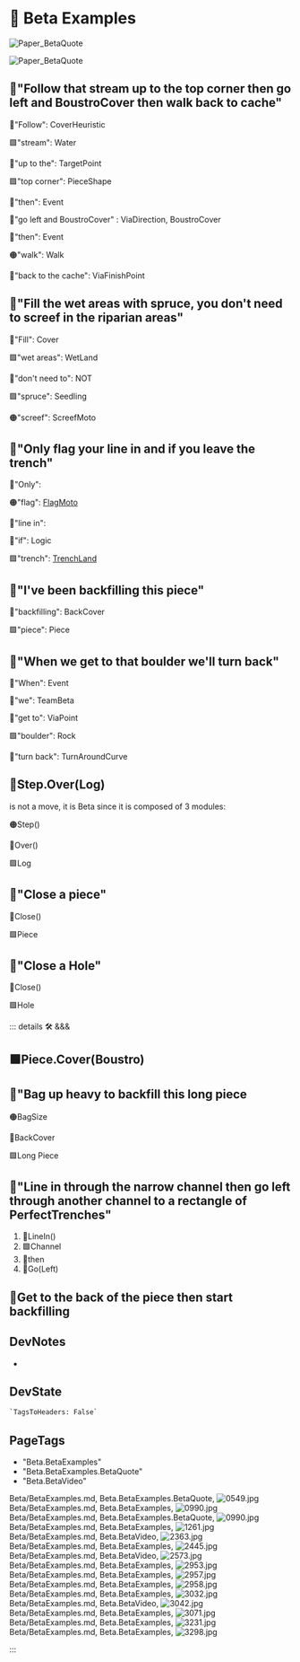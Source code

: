 
# 🔷 <beta>Beta Examples</beta>

![Paper_BetaQuote](/Paper_BetaQuote2.jpg)

![Paper_BetaQuote](/Paper_BetaQuote.jpg)

## 🔷<beta>"<via>Follow that <eko>stream</eko> up to the <eko>top corner</eko> <psike>then</psike> go left and BoustroCover </via> <psike>then</psike> <move>walk </move>back to cache"</beta>

🔻<via>"Follow": CoverHeuristic</via>

🟩<eko>"stream": Water</eko>

🔻<via>"up to the": TargetPoint</via>

🟩<eko>"top corner": PieceShape</eko>

💜<psike>"then": Event</psike>

🔻<via>"go left and BoustroCover" : ViaDirection, BoustroCover</via>

💜<psike>"then": Event</psike>

🟠<move>"walk": Walk</move>

🔻<via>"back to the cache": ViaFinishPoint</via>

## 🔷<beta>"<via>Fill</via> the <eko>wet areas</eko> with <eko>spruce</eko>, you don't need to <move>screef</move> in the <eko>riparian areas</eko>"</beta>

🔻<via>"Fill": Cover</via>

🟩<eko>"wet areas": WetLand</eko>

💜<psike>"don't need to": NOT</psike>

🟩<eko>"spruce": Seedling</eko>

🟠<move>"screef": ScreefMoto</move>

## 🔷<beta>"Only <via>flag</via> your <via>line in</via> and <psike>if</psike> you <via>leave</via> the <eko>trench</eko>"</beta>

🔷<beta>"Only": </beta>

🟠<move>"flag": [FlagMoto](/encyclopedia/Move/ToolMoto/FlagMoto/Overview)</move>

🔻<via>"line in": </via>

💜<psike>"if": Logic</psike>

🟩<eko>"trench": [TrenchLand](/encyclopedia/Eko/Prep/TrenchLand)</eko>

## 🔷<beta>"I've been <via>backfilling</via> this <eko>piece</eko>"</beta>

🔻<via>"backfilling": BackCover</via>

🟩<eko>"piece": Piece</eko>

## 🔷<beta>"<psike>When</psike> we <via>get to</via> that <eko>boulder</eko> we'll <via>turn back</via>"</beta>

💜<psike>"When": Event</psike>

🔷<beta>"we": TeamBeta</beta>

🔻<via>"get to": ViaPoint</via>

🟩<eko>"boulder": Rock</eko>

🔻<via>"turn back": TurnAroundCurve</via>

## 🔷<beta><move>Step</move>.<via>Over</via>(<eko>Log</eko>)</beta>

is not a move, it is Beta since it is composed of 3 modules:

🟠<move>Step()</move>

🔻<via>Over()</via>

🟩<eko>Log</eko>

## 🔷<beta>"<via>Close</via> a <eko>piece</eko>"</beta>

🔻<via>Close()</via>

🟩<eko>Piece</eko>

## 🔷<beta>"<via>Close</via> a <eko>Hole</eko>"</beta>

🔻<via>Close()</via>

🟩<eko>Hole</eko>

::: details 🛠 <dev>&&&</dev>

## 🟩<eko>Piece</eko>.<via>Cover(Boustro)</via>

## 🔷<beta>"<move>Bag up heavy</move> to <via>backfill</via> this <eko>long piece</eko></beta>

🟠<move>BagSize</move>

🔻<via>BackCover</via>

🟩<eko>Long Piece</eko>

## 🔷<beta>"<via>Line in through the</via> <eko>narrow channel </eko><psike>then</psike> <via>go left through</via> <eko>another channel</eko> <via>to </via>a <eko>rectangle of PerfectTrenches</eko>"</beta>

1. 🔻<via>LineIn()</via>
2. 🟩<eko>Channel</eko>
3. 💜<psike>then</psike>
4. 🔻<via>Go(Left)</via>

## 🔷<beta>Get to the back of the piece then start backfilling</beta>

## DevNotes

-

## DevState

```py
`TagsToHeaders: False`
```

<h2>PageTags</h2>

- "Beta.BetaExamples"
- "Beta.BetaExamples.BetaQuote"
- "Beta.BetaVideo"

Beta/BetaExamples.md, <dev>Beta.BetaExamples.BetaQuote</dev>, ![0549.jpg](/PaperPhoto/0549.jpg)
Beta/BetaExamples.md, <dev>Beta.BetaExamples</dev>, ![0990.jpg](/PaperPhoto/0990.jpg)
Beta/BetaExamples.md, <dev>Beta.BetaExamples.BetaQuote</dev>, ![0990.jpg](/PaperPhoto/0990.jpg)
Beta/BetaExamples.md, <dev>Beta.BetaExamples</dev>, ![1261.jpg](/PaperPhoto/1261.jpg)
Beta/BetaExamples.md, <dev>Beta.BetaVideo</dev>, ![2363.jpg](/PaperPhoto/2363.jpg)
Beta/BetaExamples.md, <dev>Beta.BetaExamples</dev>, ![2445.jpg](/PaperPhoto/2445.jpg)
Beta/BetaExamples.md, <dev>Beta.BetaVideo</dev>, ![2573.jpg](/PaperPhoto/2573.jpg)
Beta/BetaExamples.md, <dev>Beta.BetaExamples</dev>, ![2953.jpg](/PaperPhoto/2953.jpg)
Beta/BetaExamples.md, <dev>Beta.BetaExamples</dev>, ![2957.jpg](/PaperPhoto/2957.jpg)
Beta/BetaExamples.md, <dev>Beta.BetaExamples</dev>, ![2958.jpg](/PaperPhoto/2958.jpg)
Beta/BetaExamples.md, <dev>Beta.BetaExamples</dev>, ![3032.jpg](/PaperPhoto/3032.jpg)
Beta/BetaExamples.md, <dev>Beta.BetaVideo</dev>, ![3042.jpg](/PaperPhoto/3042.jpg)
Beta/BetaExamples.md, <dev>Beta.BetaExamples</dev>, ![3071.jpg](/PaperPhoto/3071.jpg)
Beta/BetaExamples.md, <dev>Beta.BetaExamples</dev>, ![3231.jpg](/PaperPhoto/3231.jpg)
Beta/BetaExamples.md, <dev>Beta.BetaExamples</dev>, ![3298.jpg](/PaperPhoto/3298.jpg)

:::
